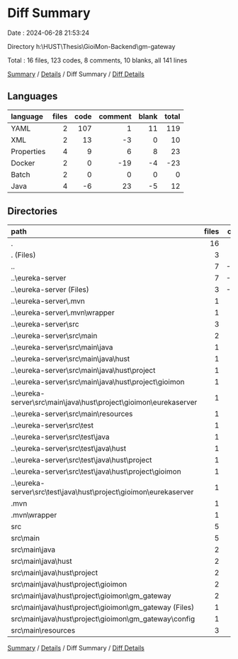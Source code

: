 # Diff Summary

Date : 2024-06-28 21:53:24

Directory h:\\HUST\\Thesis\\GioiMon-Backend\\gm-gateway

Total : 16 files,  123 codes, 8 comments, 10 blanks, all 141 lines

[Summary](results.md) / [Details](details.md) / Diff Summary / [Diff Details](diff-details.md)

## Languages
| language | files | code | comment | blank | total |
| :--- | ---: | ---: | ---: | ---: | ---: |
| YAML | 2 | 107 | 1 | 11 | 119 |
| XML | 2 | 13 | -3 | 0 | 10 |
| Properties | 4 | 9 | 6 | 8 | 23 |
| Docker | 2 | 0 | -19 | -4 | -23 |
| Batch | 2 | 0 | 0 | 0 | 0 |
| Java | 4 | -6 | 23 | -5 | 12 |

## Directories
| path | files | code | comment | blank | total |
| :--- | ---: | ---: | ---: | ---: | ---: |
| . | 16 | 123 | 8 | 10 | 141 |
| . (Files) | 3 | 210 | 52 | 46 | 308 |
| .. | 7 | -225 | -74 | -60 | -359 |
| ..\\eureka-server | 7 | -225 | -74 | -60 | -359 |
| ..\\eureka-server (Files) | 3 | -197 | -74 | -50 | -321 |
| ..\\eureka-server\\.mvn | 1 | -2 | 0 | -1 | -3 |
| ..\\eureka-server\\.mvn\\wrapper | 1 | -2 | 0 | -1 | -3 |
| ..\\eureka-server\\src | 3 | -26 | 0 | -9 | -35 |
| ..\\eureka-server\\src\\main | 2 | -17 | 0 | -4 | -21 |
| ..\\eureka-server\\src\\main\\java | 1 | -11 | 0 | -4 | -15 |
| ..\\eureka-server\\src\\main\\java\\hust | 1 | -11 | 0 | -4 | -15 |
| ..\\eureka-server\\src\\main\\java\\hust\\project | 1 | -11 | 0 | -4 | -15 |
| ..\\eureka-server\\src\\main\\java\\hust\\project\\gioimon | 1 | -11 | 0 | -4 | -15 |
| ..\\eureka-server\\src\\main\\java\\hust\\project\\gioimon\\eurekaserver | 1 | -11 | 0 | -4 | -15 |
| ..\\eureka-server\\src\\main\\resources | 1 | -6 | 0 | 0 | -6 |
| ..\\eureka-server\\src\\test | 1 | -9 | 0 | -5 | -14 |
| ..\\eureka-server\\src\\test\\java | 1 | -9 | 0 | -5 | -14 |
| ..\\eureka-server\\src\\test\\java\\hust | 1 | -9 | 0 | -5 | -14 |
| ..\\eureka-server\\src\\test\\java\\hust\\project | 1 | -9 | 0 | -5 | -14 |
| ..\\eureka-server\\src\\test\\java\\hust\\project\\gioimon | 1 | -9 | 0 | -5 | -14 |
| ..\\eureka-server\\src\\test\\java\\hust\\project\\gioimon\\eurekaserver | 1 | -9 | 0 | -5 | -14 |
| .mvn | 1 | 2 | 0 | 1 | 3 |
| .mvn\\wrapper | 1 | 2 | 0 | 1 | 3 |
| src | 5 | 136 | 30 | 23 | 189 |
| src\\main | 5 | 136 | 30 | 23 | 189 |
| src\\main\\java | 2 | 14 | 23 | 4 | 41 |
| src\\main\\java\\hust | 2 | 14 | 23 | 4 | 41 |
| src\\main\\java\\hust\\project | 2 | 14 | 23 | 4 | 41 |
| src\\main\\java\\hust\\project\\gioimon | 2 | 14 | 23 | 4 | 41 |
| src\\main\\java\\hust\\project\\gioimon\\gm_gateway | 2 | 14 | 23 | 4 | 41 |
| src\\main\\java\\hust\\project\\gioimon\\gm_gateway (Files) | 1 | 14 | 0 | 3 | 17 |
| src\\main\\java\\hust\\project\\gioimon\\gm_gateway\\config | 1 | 0 | 23 | 1 | 24 |
| src\\main\\resources | 3 | 122 | 7 | 19 | 148 |

[Summary](results.md) / [Details](details.md) / Diff Summary / [Diff Details](diff-details.md)